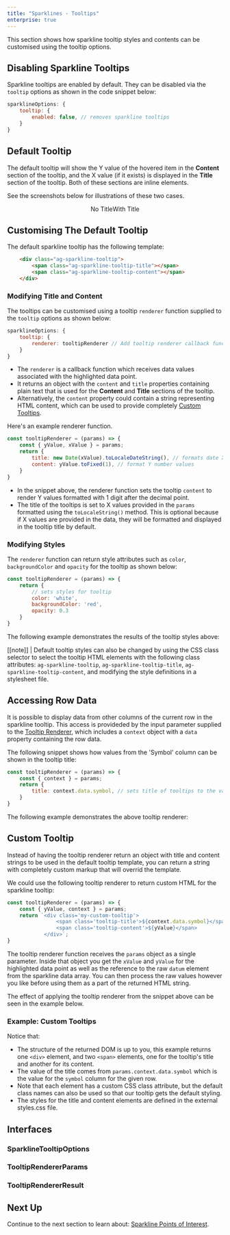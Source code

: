 ```yaml
---
title: "Sparklines - Tooltips"
enterprise: true
---
```


This section shows how sparkline tooltip styles and contents can be customised using the tooltip options.

## Disabling Sparkline Tooltips

Sparkline tooltips are enabled by default. They can be disabled via the `tooltip` options as shown in the code snippet below:

```js
sparklineOptions: {
    tooltip: {
        enabled: false, // removes sparkline tooltips
    }
}
```

## Default Tooltip

The default tooltip will show the Y value of the hovered item in the __Content__ section of the tooltip, and the X value (if it exists) is displayed in the __Title__ section of the tooltip. Both of these sections are inline <span> elements.

See the screenshots below for illustrations of these two cases.

<div style="display: flex; justify-content: center;">
    <image-caption src="resources/tooltip-no-title.png" alt="Tooltip without the title element" width="250px" constrained="true">No Title</image-caption>
    <image-caption src="resources/tooltip-with-title.png" alt="Tooltip with a title element" width="250px" constrained="true">With Title</image-caption>
</div>

## Customising The Default Tooltip

The default sparkline tooltip has the following template:

```html
    <div class="ag-sparkline-tooltip">
        <span class="ag-sparkline-tooltip-title"></span>
        <span class="ag-sparkline-tooltip-content"></span>
    </div>
```

### Modifying Title and Content

The tooltips can be customised using a tooltip `renderer` function supplied to the `tooltip` options as shown below:

```js
sparklineOptions: {
    tooltip: {
        renderer: tooltipRenderer // Add tooltip renderer callback function to customise tooltip styles and content
    }
}
```

- The `renderer` is a callback function which receives data values associated with the highlighted data point.
- It returns an object with the `content` and `title` properties containing plain text that is used for the __Content__ and __Title__ sections of the tooltip.
- Alternatively, the `content` property could contain a string representing HTML content, which can be used to provide completely [Custom Tooltips](/sparklines-tooltips/#custom-tooltip).

Here's an example renderer function.

```js
const tooltipRenderer = (params) => {
    const { yValue, xValue } = params;
    return {
        title: new Date(xValue).toLocaleDateString(), // formats date X values
        content: yValue.toFixed(1), // format Y number values
    }
}
```

- In the snippet above, the renderer function sets the tooltip `content` to render Y values formatted with 1 digit after the decimal point.
- The title of the tooltips is set to X values provided in the `params` formatted using the `toLocaleString()` method. This is optional because if X values are provided in the data, they will be formatted and displayed in the tooltip title by default.

<grid-example title='Sparkline Tooltip Renderer' name='sparkline-tooltip-renderer' type='generated' options='{ "enterprise": true, "exampleHeight": 585, "modules": ["clientside", "sparklines"] }'></grid-example>

### Modifying Styles

The `renderer` function can return style attributes such as `color`, `backgroundColor` and `opacity` for the tooltip as shown below:

```js
const tooltipRenderer = (params) => {
    return {
        // sets styles for tooltip
        color: 'white',
        backgroundColor: 'red',
        opacity: 0.3
    }
}
```

The following example demonstrates the results of the tooltip styles above:

<grid-example title='Styling Sparkline Tooltips' name='sparkline-tooltip-styles' type='generated' options='{ "enterprise": true, "exampleHeight": 585, "modules": ["clientside", "sparklines"] }'></grid-example>


[[note]]
| Default tooltip styles can also be changed by using the CSS class selector to select the tooltip HTML elements with the following class attributes: `ag-sparkline-tooltip`, `ag-sparkline-tooltip-title`, `ag-sparkline-tooltip-content`, and modifying the style definitions in a stylesheet file.


## Accessing Row Data

It is possible to display data from other columns of the current row in the sparkline tooltip.
This access is provideded by the input parameter supplied to the [Tooltip Renderer](/sparklines-tooltips/#modifying-title-and-content), which includes a `context` object with a `data` property containing the row data.

The following snippet shows how values from the 'Symbol' column can be shown in the tooltip title:

```js
const tooltipRenderer = (params) => {
    const { context } = params;
    return {
        title: context.data.symbol, // sets title of tooltips to the value for the 'symbol' field
    }
}
```

The following example demonstrates the above tooltip renderer:

<grid-example title='Accessing Row Data' name='sparkline-accessing-row-data' type='generated' options='{ "enterprise": true, "exampleHeight": 585, "modules": ["clientside", "sparklines"] }'></grid-example>

## Custom Tooltip

Instead of having the tooltip renderer return an object with title and content strings to be used in the default tooltip template, you can return a string with completely custom markup that will overrid the template.

We could use the following tooltip renderer to return custom HTML for the sparkline tooltip:

```js
const tooltipRenderer = (params) => {
    const { yValue, context } = params;
    return `<div class='my-custom-tooltip'>
                <span class='tooltip-title'>${context.data.symbol}</span>
                <span class='tooltip-content'>${yValue}</span>
            </div>`;
}
```

The tooltip renderer function receives the `params` object as a single parameter. Inside that object you get the `xValue` and `yValue` for the highlighted data point as well as the reference to the raw `datum` element from the sparkline data array. You can then process the raw values however you like before using them as a part of the returned HTML string.

The effect of applying the tooltip renderer from the snippet above can be seen in the example below.

### Example: Custom Tooltips

Notice that:

- The structure of the returned DOM is up to you, this example returns one `<div>` element, and two `<span>` elements, one for the tooltip's title and another for its content.
- The value of the title comes from `params.context.data.symbol` which is the value for the `symbol` column for the given row.
- Note that each element has a custom CSS class attribute, but the default class names can also be used so that our tooltip gets the default styling.
- The styles for the title and content elements are defined in the external styles.css file.

<grid-example title='Custom Tooltips' name='sparkline-tooltip-custom-html' type='generated' options='{ "enterprise": true, "exampleHeight": 585, "modules": ["clientside", "sparklines"] }'></grid-example>

## Interfaces

### SparklineTooltipOptions

<interface-documentation interfaceName='SparklineTooltipOptions' overrideSrc='sparklines-tooltips/resources/sparkline-tooltip-api.json'></interface-documentation>

### TooltipRendererParams

<interface-documentation interfaceName='TooltipRendererParams' ></interface-documentation>

### TooltipRendererResult

<interface-documentation interfaceName='TooltipRendererResult' ></interface-documentation>

## Next Up

Continue to the next section to learn about: [Sparkline Points of Interest](/sparklines-points-of-interest/).

